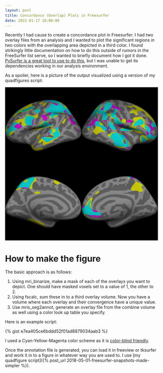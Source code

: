 ```yaml
---
layout: post
title: Concordance (Overlap) Plots in Freesurfer
date: 2022-01-17 10:00:00
---
```


Recently I had cause to create a concordance plot in Freesurfer: I had two overlay files from an analysis and I wanted to plot the significant regions in two colors with the overlapping area depicted in a third color. I found strikingly little documentation on how to do this outside of rumors in the FreeSurfer list serve, so I wanted to briefly document how I got it done. [PySurfer is a great tool to use to do this](https://pysurfer.github.io/auto_examples/plot_fmri_conjunction.html#sphx-glr-auto-examples-plot-fmri-conjunction-py), but I was unable to get its dependencies working in our analysis environment.

As a spoiler, here is a picture of the output visualized using a version of my quadfigures script:

![Lateral and Medial, Right and Left view of a brain surface with 3 color maps overlayed](/assets/img/convergence_inflated_quadfigure.png)

# How to make the figure

The basic approach is as follows:

1. Using mri_binarize, make a mask of each of the overlays you want to depict. One should have masked voxels set to a value of 1, the other to 2.
2. Using fscalc, sum these in to a third overlay volume. Now you have a volume where each overlay and their convergence have a unique value.
3. Use mris_seg2annot, generate an overlay file from the combine volume as well using a color look up table you specify.

Here is an example script:

{% gist e7ea405ce6bddd52f01ad8879034aab3 %}

I used a Cyan-Yellow-Magenta color scheme as it is [color-blind friendly](https://www.ascb.org/science-news/how-to-make-scientific-figures-accessible-to-readers-with-color-blindness/).

Once the annotation file is generated, you can load it in freeview or tksurfer and work it in to a figure in whatever way you are used to. I use [my quadfigure script]({% post_url 2018-05-01-freesurfer-snapshots-made-simpler %}).